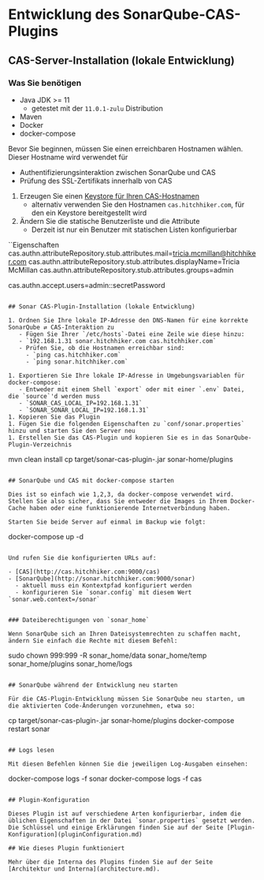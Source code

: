 # Entwicklung des SonarQube-CAS-Plugins

## CAS-Server-Installation (lokale Entwicklung)

### Was Sie benötigen

- Java JDK >= 11
    - getestet mit der `11.0.1-zulu` Distribution
- Maven
- Docker
- docker-compose

Bevor Sie beginnen, müssen Sie einen erreichbaren Hostnamen wählen. Dieser Hostname wird verwendet für
- Authentifizierungsinteraktion zwischen SonarQube und CAS
- Prüfung des SSL-Zertifikats innerhalb von CAS

1. Erzeugen Sie einen [Keystore für Ihren CAS-Hostnamen](../docker/README.md)
    - alternativ verwenden Sie den Hostnamen `cas.hitchhiker.com`, für den ein Keystore bereitgestellt wird
1. Ändern Sie die statische Benutzerliste und die Attribute
    - Derzeit ist nur ein Benutzer mit statischen Listen konfigurierbar

``Eigenschaften
cas.authn.attributeRepository.stub.attributes.mail=tricia.mcmillan@hitchhiker.com
cas.authn.attributeRepository.stub.attributes.displayName=Tricia McMillan
cas.authn.attributeRepository.stub.attributes.groups=admin

cas.authn.accept.users=admin::secretPassword
``` 

## Sonar CAS-Plugin-Installation (lokale Entwicklung)

1. Ordnen Sie Ihre lokale IP-Adresse den DNS-Namen für eine korrekte SonarQube ⇄ CAS-Interaktion zu
   - Fügen Sie Ihrer `/etc/hosts`-Datei eine Zeile wie diese hinzu:
   - `192.168.1.31 sonar.hitchhiker.com cas.hitchhiker.com`
   - Prüfen Sie, ob die Hostnamen erreichbar sind:
     - `ping cas.hitchhiker.com`
     - `ping sonar.hitchhiker.com`

1. Exportieren Sie Ihre lokale IP-Adresse in Umgebungsvariablen für docker-compose:
   - Entweder mit einem Shell `export` oder mit einer `.env` Datei, die `source`'d werden muss
   - `SONAR_CAS_LOCAL_IP=192.168.1.31`
   - `SONAR_SONAR_LOCAL_IP=192.168.1.31`
1. Kopieren Sie das Plugin
1. Fügen Sie die folgenden Eigenschaften zu `conf/sonar.properties` hinzu und starten Sie den Server neu
1. Erstellen Sie das CAS-Plugin und kopieren Sie es in das SonarQube-Plugin-Verzeichnis

```
mvn clean install
cp target/sonar-cas-plugin-<Version>.jar sonar-home/plugins
```

## SonarQube und CAS mit docker-compose starten

Dies ist so einfach wie 1,2,3, da docker-compose verwendet wird. Stellen Sie also sicher, dass Sie entweder die Images in Ihrem Docker-Cache haben oder eine funktionierende Internetverbindung haben.

Starten Sie beide Server auf einmal im Backup wie folgt:

``` 
docker-compose up -d
```

Und rufen Sie die konfigurierten URLs auf: 

- [CAS](http://cas.hitchhiker.com:9000/cas)
- [SonarQube](http://sonar.hitchhiker.com:9000/sonar)
  - aktuell muss ein Kontextpfad konfiguriert werden
  - konfigurieren Sie `sonar.config` mit diesem Wert `sonar.web.context=/sonar`


### Dateiberechtigungen von `sonar_home`

Wenn SonarQube sich an Ihren Dateisystemrechten zu schaffen macht, ändern Sie einfach die Rechte mit diesem Befehl: 

```
sudo chown 999:999 -R sonar_home/data sonar_home/temp sonar_home/plugins sonar_home/logs
``` 

## SonarQube während der Entwicklung neu starten

Für die CAS-Plugin-Entwicklung müssen Sie SonarQube neu starten, um die aktivierten Code-Änderungen vorzunehmen, etwa so:

```
cp target/sonar-cas-plugin-<Version>.jar sonar-home/plugins
docker-compose restart sonar
```

## Logs lesen

Mit diesen Befehlen können Sie die jeweiligen Log-Ausgaben einsehen:
```
docker-compose logs -f sonar
docker-compose logs -f cas
```

## Plugin-Konfiguration

Dieses Plugin ist auf verschiedene Arten konfigurierbar, indem die üblichen Eigenschaften in der Datei `sonar.properties` gesetzt werden.
Die Schlüssel und einige Erklärungen finden Sie auf der Seite [Plugin-Konfiguration](pluginConfiguration.md)

## Wie dieses Plugin funktioniert

Mehr über die Interna des Plugins finden Sie auf der Seite [Architektur und Interna](architecture.md).
